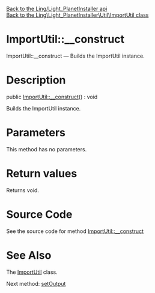[Back to the Ling/Light_PlanetInstaller api](https://github.com/lingtalfi/Light_PlanetInstaller/blob/master/doc/api/Ling/Light_PlanetInstaller.md)<br>
[Back to the Ling\Light_PlanetInstaller\Util\ImportUtil class](https://github.com/lingtalfi/Light_PlanetInstaller/blob/master/doc/api/Ling/Light_PlanetInstaller/Util/ImportUtil.md)


ImportUtil::__construct
================



ImportUtil::__construct — Builds the ImportUtil instance.




Description
================


public [ImportUtil::__construct](https://github.com/lingtalfi/Light_PlanetInstaller/blob/master/doc/api/Ling/Light_PlanetInstaller/Util/ImportUtil/__construct.md)() : void




Builds the ImportUtil instance.




Parameters
================

This method has no parameters.


Return values
================

Returns void.








Source Code
===========
See the source code for method [ImportUtil::__construct](https://github.com/lingtalfi/Light_PlanetInstaller/blob/master/Util/ImportUtil.php#L96-L111)


See Also
================

The [ImportUtil](https://github.com/lingtalfi/Light_PlanetInstaller/blob/master/doc/api/Ling/Light_PlanetInstaller/Util/ImportUtil.md) class.

Next method: [setOutput](https://github.com/lingtalfi/Light_PlanetInstaller/blob/master/doc/api/Ling/Light_PlanetInstaller/Util/ImportUtil/setOutput.md)<br>


